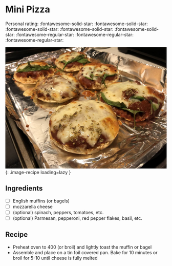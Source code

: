 <!-- Needs Manual Review -->

<!-- Do not modify sections with "AUTO-*". They are updated by make.py -->

# Mini Pizza

<!-- rating=2; (User can specify rating on scale of 1-5) -->
<!-- AUTO-UserRating -->
Personal rating: :fontawesome-solid-star: :fontawesome-solid-star: :fontawesome-solid-star: :fontawesome-solid-star: :fontawesome-solid-star: :fontawesome-regular-star: :fontawesome-regular-star: :fontawesome-regular-star:
<!-- /AUTO-UserRating -->

<!-- name_image=mini_pizza.jpg; (User can specify image name) -->
<!-- AUTO-Image -->
![mini_pizza.jpg](./mini_pizza.jpg){: .image-recipe loading=lazy }
<!-- /AUTO-Image -->

## Ingredients

* [ ] English muffins (or bagels)
* [ ] mozzarella cheese
* [ ] (optional) spinach, peppers, tomatoes, etc.
* [ ] (optional) Parmesan, pepperoni, red pepper flakes, basil, etc.

## Recipe

* Preheat oven to 400 (or broil) and lightly toast the muffin or bagel
* Assemble and place on a tin foil covered pan. Bake for 10 minutes or broil for 5-10 until cheese is fully melted
